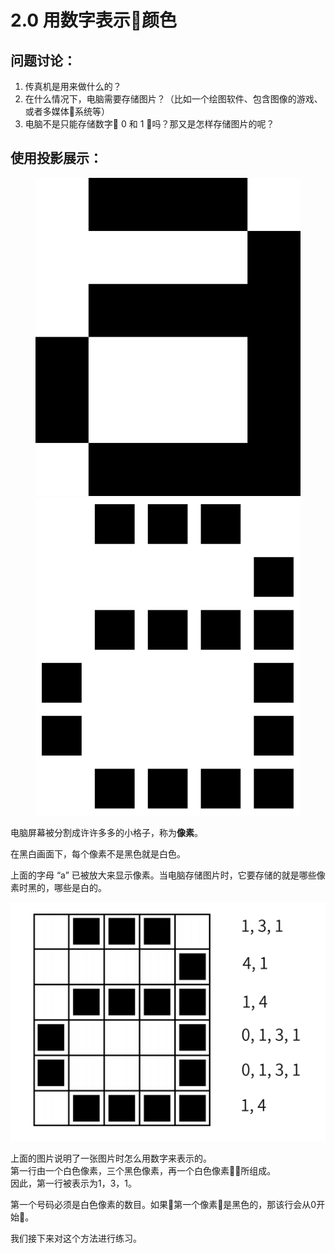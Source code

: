 # 2.0 用数字表示颜色

## 问题讨论：
1. 传真机是用来做什么的？
2. 在什么情况下，电脑需要存储图片？（比如一个绘图软件、包含图像的游戏、或者多媒体系统等）
3. 电脑不是只能存储数字 0 和 1 吗？那又是怎样存储图片的呢？

## 使用投影展示：
<figure class="half">
<img src="/img/act2img0.png"/>
<img src="/img/act2img1.png"/>
</figure>

电脑屏幕被分割成许许多多的小格子，称为**像素**。

在黑白画面下，每个像素不是黑色就是白色。

上面的字母 “a” 已被放大来显示像素。当电脑存储图片时，它要存储的就是哪些像素时黑的，哪些是白的。
<center><img src="/img/act2img3.png"/></center>

上面的图片说明了一张图片时怎么用数字来表示的。<br>
第一行由一个白色像素，三个黑色像素，再一个白色像素所组成。<br>
因此，第一行被表示为1，3，1。

第一个号码必须是白色像素的数目。如果第一个像素是黑色的，那该行会从0开始。

我们接下来对这个方法进行练习。